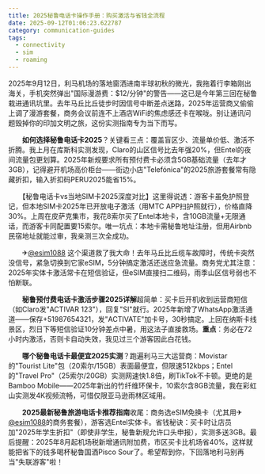 ```yaml
---
title: 2025秘鲁电话卡操作手册：购买激活与省钱全流程
date: 2025-09-12T01:06:23.622787
category: communication-guides
tags:
  - connectivity
  - sim
  - roaming
---
```


2025年9月12日，利马机场的落地窗洒进南半球初秋的微光，我拖着行李箱刚出海关，手机突然弹出"国际漫游费：$12/分钟"的警告——这已是今年第三回在秘鲁栽进通讯坑里。去年马丘比丘徒步时因信号中断差点迷路，2025年运营商又偷偷上调了漫游套餐，商务会议前连不上酒店WiFi的焦虑感还卡在喉咙。别让通讯问题毁掉你的印加文明之旅，这份实测指南专为当下而写。

　　**如何选择秘鲁电话卡2025**？关键看三点：覆盖盲区少、流量单价低、激活不折腾。我上月在库斯科实测发现，Claro的山区信号比去年强20%，但Entel的夜间流量包更划算。2025年新规要求所有预付费卡必须含5GB基础流量（去年才3GB），记得避开机场高价柜台——街边小店"Telefónica"的2025旅游套餐常有隐藏折扣，输入折扣码PERU2025能省15%。

　　【秘鲁电话卡vs当地SIM卡2025深度对比】这里得说透：游客卡虽免护照登记，但本地SIM卡2025年已开放电子激活（用MTC APP扫护照就行），价格直降30%。上周在皮萨克集市，我花8索尔买了Entel本地卡，含10GB流量+无限通话，而游客卡同配置要15索尔。唯一坑点：本地卡需秘鲁地址注册，但用Airbnb民宿地址就能过审，我亲测三次全成功。

　　✈[@esim1088](https://t.me/s/esim1088) 这个渠道救了我大命！去年马丘比丘缆车故障时，传统卡突然没信号，紧急切换到它家eSIM，5分钟搞定激活还送应急流量。商务党尤其注意：2025年实体卡激活常卡在短信验证，但eSIM直接扫二维码，雨季山区信号弱也不怕断联。

　　**秘鲁预付费电话卡激活步骤2025详解**超简单：买卡后开机收到运营商短信（如Claro发"ACTIVAR 123"），回复"SI"就行。2025年新增了WhatsApp激活通道——保存+51987654321，发"ACTIVATE"加卡号，30秒搞定。上回在纳斯卡线景区，烈日下等短信验证10分钟差点中暑，用这法子直接救场。**重点**：务必在72小时内激活，否则卡自动失效，我见过三个游客因此白花钱。

　　**哪个秘鲁电话卡最便宜2025实测**？跑遍利马三大运营商：Movistar的"Tourist Lite"包（20索尔/15GB）表面最便宜，但限速512kbps；Entel的"Travel Pro"（25索尔/20GB）实测网速快1.8倍，刷TikTok不卡顿。更绝的是Bamboo Mobile——2025年新出的竹纤维环保卡，10索尔含8GB流量，我在彩虹山实测发4K视频流畅，可惜仅限亚马逊雨林区域用。

　　**2025最新秘鲁旅游电话卡推荐指南**收尾：商务选eSIM免换卡（尤其用✈[@esim1088](https://t.me/s/esim1088)的商务套餐），游客选Entel实体卡。省钱秘诀：买卡时让店员加"2025年学生折扣"（即使非学生，秘鲁新规允许口头申报），实测多送3GB。最后提醒：2025年8月起机场税新增通讯附加费，市区买卡比机场省40%，这样就能把省下的钱多喝杯秘鲁国酒Pisco Sour了。希望帮到你，下回落地利马别再当"失联游客"啦！